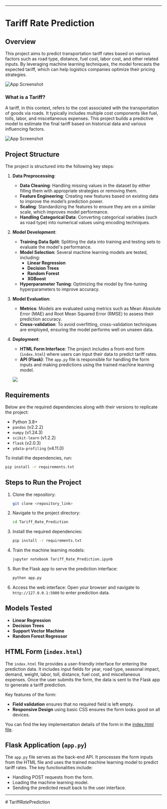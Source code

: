 

---
# Tariff Rate Prediction

## Overview

This project aims to predict transportation tariff rates based on various factors such as road type, distance, fuel cost, labor cost, and other related inputs. By leveraging machine learning techniques, the model forecasts the expected tariff, which can help logistics companies optimize their pricing strategies.

![App Screenshot](https://corlettexpress.com/storage/2023/07/Traffic-Managers-The-Key-Players-Behind-Efficient-Operations-and-Smooth-Workflows-scaled-2048x1024.jpeg)

### What is a Tariff?

A tariff, in this context, refers to the cost associated with the transportation of goods via roads. It typically includes multiple cost components like fuel, tolls, labor, and miscellaneous expenses. This project builds a predictive model to estimate the final tariff based on historical data and various influencing factors.

![App Screenshot](https://media.tenor.com/fE8klspLVBQAAAAM/gas-prices-petrol-station.gif)

## Project Structure

The project is structured into the following key steps:

1. **Data Preprocessing**:
   - **Data Cleaning**: Handling missing values in the dataset by either filling them with appropriate strategies or removing them.
   - **Feature Engineering**: Creating new features based on existing data to improve the model’s prediction power.
   - **Scaling**: Standardizing the features to ensure they are on a similar scale, which improves model performance.
   - **Handling Categorical Data**: Converting categorical variables (such as road type) into numerical values using encoding techniques.

2. **Model Development**:
   - **Training Data Split**: Splitting the data into training and testing sets to evaluate the model's performance.
   - **Model Selection**: Several machine learning models are tested, including:
     - **Linear Regression**
     - **Decision Trees**
     - **Random Forest**
     - **XGBoost**
   - **Hyperparameter Tuning**: Optimizing the model by fine-tuning hyperparameters to improve accuracy.

3. **Model Evaluation**:
   - **Metrics**: Models are evaluated using metrics such as Mean Absolute Error (MAE) and Root Mean Squared Error (RMSE) to assess their prediction accuracy.
   - **Cross-validation**: To avoid overfitting, cross-validation techniques are employed, ensuring the model performs well on unseen data.

4. **Deployment**:
   - **HTML Form Interface**: The project includes a front-end form (`index.html`) where users can input their data to predict tariff rates.
   - **API (Flask)**: The `app.py` file is responsible for handling the form inputs and making predictions using the trained machine learning model.

   ![](https://miro.medium.com/v2/resize:fit:1400/1*SQ0gmwO8XV0b3KoTMWavEA.gif)

## Requirements

Below are the required dependencies along with their versions to replicate the project:

- Python 3.8+
- `pandas` (v2.2.2)
- `numpy` (v1.24.3)
- `scikit-learn` (v1.2.2)
- `flask` (v2.0.3)
- `ydata-profiling` (v4.11.0)

To install the dependencies, run:

```bash
pip install -r requirements.txt
```

## Steps to Run the Project

1. Clone the repository:
   ```bash
   git clone <repository_link>
   ```

2. Navigate to the project directory:
   ```bash
   cd Tariff_Rate_Prediction
   ```

3. Install the required dependencies:
   ```bash
   pip install -r requirements.txt
   ```

4. Train the machine learning models:
   ```bash
   jupyter notebook Tariff_Rate_Prediction.ipynb
   ```

5. Run the Flask app to serve the prediction interface:
   ```bash
   python app.py
   ```

6. Access the web interface:
   Open your browser and navigate to `http://127.0.0.1:5000` to enter prediction data.

## Models Tested

- **Linear Regression** 
- **Decision Trees** 
- **Support Vector Machine**
- **Random Forest Regressor** 

## HTML Form (`index.html`)

The `index.html` file provides a user-friendly interface for entering the prediction data. It includes input fields for year, road type, seasonal impact, demand, weight, labor, toll, distance, fuel cost, and miscellaneous expenses. Once the user submits the form, the data is sent to the Flask app to generate a tariff prediction.

Key features of the form:
- **Field validation** ensures that no required field is left empty.
- **Responsive Design** using basic CSS ensures the form looks good on all devices.

You can find the key implementation details of the form in the [index.html file](21).

## Flask Application (`app.py`)

The `app.py` file serves as the back-end API. It processes the form inputs from the HTML file and uses the trained machine learning model to predict tariff rates. The key functionalities include:
- Handling POST requests from the form.
- Loading the machine learning model.
- Sending the predicted result back to the user interface.

---

#   T a r i f f _ R a t e _ P r e d i c t i o n  
 